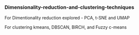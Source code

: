 ### Dimensionality-reduction-and-clustering-techniques
For Dimentionality reduction explored - 
PCA, t-SNE and UMAP

For clustering 
kmeans, DBSCAN, BIRCH, and Fuzzy c-means
